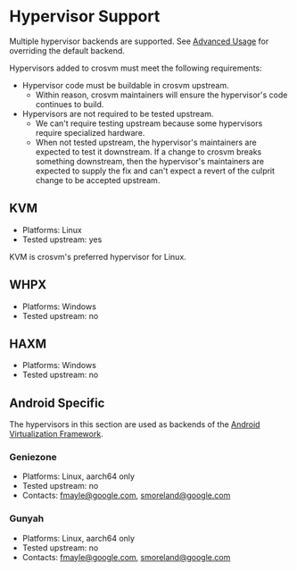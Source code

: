 # Hypervisor Support

Multiple hypervisor backends are supported. See
[Advanced Usage](running_crosvm/advanced_usage.md#hypervisor) for overriding the default backend.

Hypervisors added to crosvm must meet the following requirements:

- Hypervisor code must be buildable in crosvm upstream.
  - Within reason, crosvm maintainers will ensure the hypervisor's code continues to build.
- Hypervisors are not required to be tested upstream.
  - We can't require testing upstream because some hypervisors require specialized hardware.
  - When not tested upstream, the hypervisor's maintainers are expected to test it downstream. If a
    change to crosvm breaks something downstream, then the hypervisor's maintainers are expected to
    supply the fix and can't expect a revert of the culprit change to be accepted upstream.

## KVM

- Platforms: Linux
- Tested upstream: yes

KVM is crosvm's preferred hypervisor for Linux.

## WHPX

- Platforms: Windows
- Tested upstream: no

## HAXM

- Platforms: Windows
- Tested upstream: no

## Android Specific

The hypervisors in this section are used as backends of the
[Android Virtualization Framework](https://source.android.com/docs/core/virtualization).

### Geniezone

- Platforms: Linux, aarch64 only
- Tested upstream: no
- Contacts: fmayle@google.com, smoreland@google.com

### Gunyah

- Platforms: Linux, aarch64 only
- Tested upstream: no
- Contacts: fmayle@google.com, smoreland@google.com
